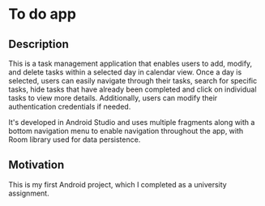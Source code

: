 # To do app

## Description

This is a task management application that enables users to add, modify, and delete tasks within a selected day in calendar view. Once a day is selected, users can easily navigate through their tasks, search for specific tasks, hide tasks that have already been completed and click on individual tasks to view more details. Additionally, users can modify their authentication credentials if needed.

It's developed in Android Studio and uses multiple fragments along with a bottom navigation menu to enable navigation throughout the app, with Room library used for data persistence.

## Motivation

This is my first Android project, which I completed as a university assignment.

